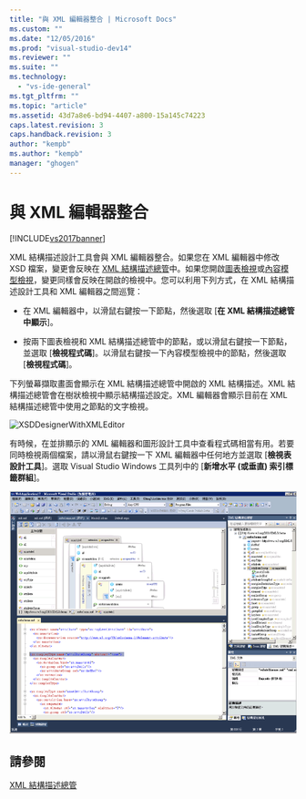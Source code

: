 ```yaml
---
title: "與 XML 編輯器整合 | Microsoft Docs"
ms.custom: ""
ms.date: "12/05/2016"
ms.prod: "visual-studio-dev14"
ms.reviewer: ""
ms.suite: ""
ms.technology: 
  - "vs-ide-general"
ms.tgt_pltfrm: ""
ms.topic: "article"
ms.assetid: 43d7a8e6-bd94-4407-a800-15a145c74223
caps.latest.revision: 3
caps.handback.revision: 3
author: "kempb"
ms.author: "kempb"
manager: "ghogen"
---
```

# 與 XML 編輯器整合
[!INCLUDE[vs2017banner](../code-quality/includes/vs2017banner.md)]

XML 結構描述設計工具會與 XML 編輯器整合。如果您在 XML 編輯器中修改 XSD 檔案，變更會反映在 [XML 結構描述總管](../xml-tools/xml-schema-explorer.md)中。如果您開啟[圖表檢視](../xml-tools/graph-view.md)或[內容模型檢視](../xml-tools/content-model-view.md)，變更同樣會反映在開啟的檢視中。您可以利用下列方式，在 XML 結構描述設計工具和 XML 編輯器之間巡覽：  
  
-   在 XML 編輯器中，以滑鼠右鍵按一下節點，然後選取 \[**在 XML 結構描述總管中顯示**\]。  
  
-   按兩下圖表檢視和 XML 結構描述總管中的節點，或以滑鼠右鍵按一下節點，並選取 \[**檢視程式碼**\]。以滑鼠右鍵按一下內容模型檢視中的節點，然後選取 \[**檢視程式碼**\]。  
  
 下列螢幕擷取畫面會顯示在 XML 結構描述總管中開啟的 XML 結構描述。XML 結構描述總管會在樹狀檢視中顯示結構描述設定。XML 編輯器會顯示目前在 XML 結構描述總管中使用之節點的文字檢視。  
  
 ![XSDDesignerWithXMLEditor](../xml-tools/media/xsddesignerwithxmleditor.gif "XSDDesignerWithXMLEditor")  
  
 有時候，在並排顯示的 XML 編輯器和圖形設計工具中查看程式碼相當有用。若要同時檢視兩個檔案，請以滑鼠右鍵按一下 XML 編輯器中任何地方並選取 \[**檢視表設計工具**\]。選取 Visual Studio Windows 工具列中的 \[**新增水平 \(或垂直\) 索引標籤群組**\]。  
  
 ![XSDDesignerWithXMLEditorAndCMV](../xml-tools/media/xsddesignerwithxmleditorandcmv.gif "XSDDesignerWithXMLEditorAndCMV")  
  
## 請參閱  
 [XML 結構描述總管](../xml-tools/xml-schema-explorer.md)